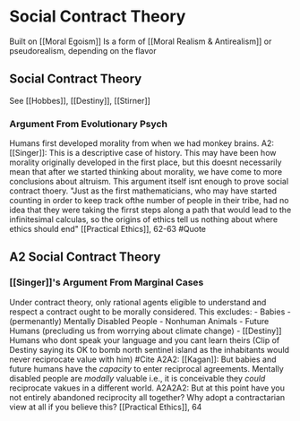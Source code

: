 # Social Contract Theory

Built on [[Moral Egoism]]
Is a form of [[Moral Realism & Antirealism]] or pseudorealism, depending on the flavor

## Social Contract Theory
See [[Hobbes]], [[Destiny]], [[Stirner]]

### Argument From Evolutionary Psych
Humans first developed morality from when we had monkey brains.
	A2: [[Singer]]: This is a descriptive case of history. This may have been how morality originally developed in the first place, but this doesnt necessarily mean that after we started thinking about morality, we have come to more conclusions about altruism. This argument itself isnt enough to prove social contract thoery.
		"Just as the first mathematicians, who may have started counting in order to keep track ofthe number of people in their tribe, had no idea that they were taking the firrst steps along a path that would lead to the infinitesimal calculas, so the origins of ethics tell us nothing about where ethics should end" [[Practical Ethics]], 62-63 #Quote 

## A2 Social Contract Theory

### [[Singer]]'s Argument From Marginal Cases
Under contract theory, only rational agents eligible to understand and respect a contract ought to be morally considered. 
	This excludes:
	- Babies
	- (permenantly) Mentally Disabled People
	- Nonhuman Animals
	- Future Humans (precluding us from worrying about climate change)
	- [[Destiny]] Humans who dont speak your language and you cant learn theirs (Clip of Destiny saying its OK to bomb north sentinel island as the inhabitants would never reciprocate value with him) #Cite 
		A2A2: [[Kagan]]: But babies and future humans have the *capacity* to enter reciprocal agreements. Mentally disabled people are *modally* valuable i.e., it is conceivable they *could* reciprocate vakues in a different world.
			A2A2A2: But at this point have you not entirely abandoned reciprocity all together? Why adopt a contractarian view at all if you believe this? [[Practical Ethics]], 64